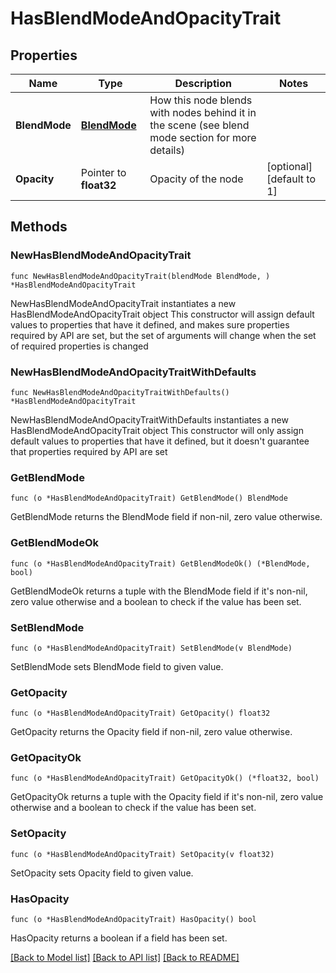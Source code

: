 # HasBlendModeAndOpacityTrait

## Properties

Name | Type | Description | Notes
------------ | ------------- | ------------- | -------------
**BlendMode** | [**BlendMode**](BlendMode.md) | How this node blends with nodes behind it in the scene (see blend mode section for more details) | 
**Opacity** | Pointer to **float32** | Opacity of the node | [optional] [default to 1]

## Methods

### NewHasBlendModeAndOpacityTrait

`func NewHasBlendModeAndOpacityTrait(blendMode BlendMode, ) *HasBlendModeAndOpacityTrait`

NewHasBlendModeAndOpacityTrait instantiates a new HasBlendModeAndOpacityTrait object
This constructor will assign default values to properties that have it defined,
and makes sure properties required by API are set, but the set of arguments
will change when the set of required properties is changed

### NewHasBlendModeAndOpacityTraitWithDefaults

`func NewHasBlendModeAndOpacityTraitWithDefaults() *HasBlendModeAndOpacityTrait`

NewHasBlendModeAndOpacityTraitWithDefaults instantiates a new HasBlendModeAndOpacityTrait object
This constructor will only assign default values to properties that have it defined,
but it doesn't guarantee that properties required by API are set

### GetBlendMode

`func (o *HasBlendModeAndOpacityTrait) GetBlendMode() BlendMode`

GetBlendMode returns the BlendMode field if non-nil, zero value otherwise.

### GetBlendModeOk

`func (o *HasBlendModeAndOpacityTrait) GetBlendModeOk() (*BlendMode, bool)`

GetBlendModeOk returns a tuple with the BlendMode field if it's non-nil, zero value otherwise
and a boolean to check if the value has been set.

### SetBlendMode

`func (o *HasBlendModeAndOpacityTrait) SetBlendMode(v BlendMode)`

SetBlendMode sets BlendMode field to given value.


### GetOpacity

`func (o *HasBlendModeAndOpacityTrait) GetOpacity() float32`

GetOpacity returns the Opacity field if non-nil, zero value otherwise.

### GetOpacityOk

`func (o *HasBlendModeAndOpacityTrait) GetOpacityOk() (*float32, bool)`

GetOpacityOk returns a tuple with the Opacity field if it's non-nil, zero value otherwise
and a boolean to check if the value has been set.

### SetOpacity

`func (o *HasBlendModeAndOpacityTrait) SetOpacity(v float32)`

SetOpacity sets Opacity field to given value.

### HasOpacity

`func (o *HasBlendModeAndOpacityTrait) HasOpacity() bool`

HasOpacity returns a boolean if a field has been set.


[[Back to Model list]](../README.md#documentation-for-models) [[Back to API list]](../README.md#documentation-for-api-endpoints) [[Back to README]](../README.md)



